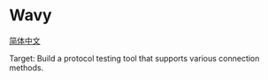 # Wavy

[简体中文](https://github.com/novrain/wavy/blob/master/README_zh.md)

Target: Build a protocol testing tool that supports various connection methods.
